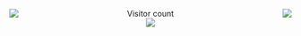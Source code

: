 <p><img src="https://tenor.com/ru/view/sakuya-sakuya-izayoi-fumo-sakuya-fumo-touhou-gif-23668566" align="left"></p>
<p><img src="https://tenor.com/ru/view/murder-fumo-frog-touhou-touhou-doll-gif-21576540" align="right"></p>
  
<p align="center"> 
  Visitor count<br>
  <img src="https://profile-counter.glitch.me/programmister68/count.svg" />
</p>
